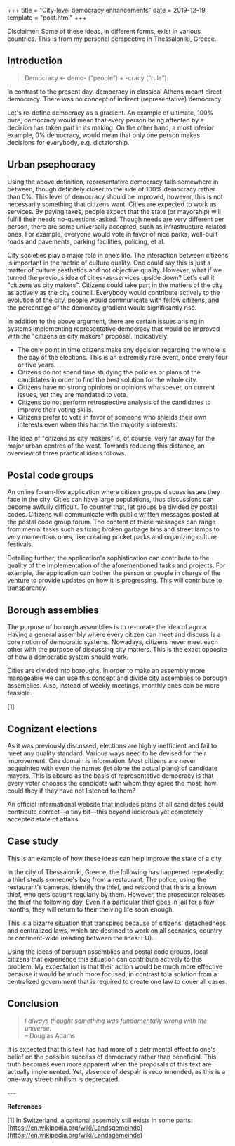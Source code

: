 +++
title = "City-level democracy enhancements"
date = 2019-12-19
template = "post.html"
+++

Disclaimer: Some of these ideas, in different forms, exist in various countries. This is from my personal perspective in Thessaloniki, Greece.

## Introduction

> Democracy &larr; demo- (“people”) + -cracy (“rule”).

In contrast to the present day, democracy in classical Athens meant direct democracy. There was no concept of indirect (representative) democracy.

Let's re-define democracy as a gradient. An example of ultimate, 100% pure, democracy would mean that every person being affected by a decision has taken part in its making. On the other hand, a most inferior example, 0% democracy, would mean that only one person makes decisions for everybody, e.g. dictatorship.

## Urban psephocracy

Using the above definition, representative democracy falls somewhere in between, though definitely closer to the side of 100% democracy rather than 0%. This level of democracy should be improved, however, this is not necessarily something that citizens want. Cities are expected to work as services. By paying taxes, people expect that the state (or mayorship) will fulfill their needs no-questions-asked. Though needs are very different per person, there are some universally accepted, such as infrastructure-related ones. For example, everyone would vote in favor of nice parks, well-built roads and pavements, parking facilities, policing, et al.

City societies play a major role in one’s life. The interaction between citizens is important in the metric of culture quality. One could say this is just a matter of culture aesthetics and not objective quality. However, what if we turned the previous idea of cities-as-services upside down? Let's call it "citizens as city makers". Citizens could take part in the matters of the city as actively as the city council. Everybody would contribute actively to the evolution of the city, people would communicate with fellow citizens, and the percentage of the demoracy gradient would significantly rise.

In addition to the above argument, there are certain issues arising in systems implementing representative democracy that would be improved with the "citizens as city makers" proposal. Indicatively:

* The only point in time citizens make any decision regarding the whole is the day of the elections. This is an extremely rare event, once every four or five years.
* Citizens do not spend time studying the policies or plans of the candidates in order to find the best solution for the whole city.
* Citizens have no strong opinions or opinions whatsoever, on current issues, yet they are mandated to vote.
* Citizens do not perform retrospective analysis of the candidates to improve their voting skills.
* Citizens prefer to vote in favor of someone who shields their own interests even when this harms the majority's interests.

The idea of "citizens as city makers" is, of course, very far away for the major urban centres of the west. Towards reducing this distance, an overview of three practical ideas follows.

## Postal code groups

An online forum-like application where citizen groups discuss issues they face in the city. Cities can have large populations, thus discussions can become awfully difficult. To counter that, let groups be divided by postal codes. Citizens will communicate with public written messages posted at the postal code group forum. The content of these messages can range from menial tasks such as fixing broken garbage bins and street lamps to very momentous ones, like creating pocket parks and organizing culture festivals.

Detailing further, the application's sophistication can contribute to the quality of the implementation of the aforementioned tasks and projects. For example, the application can bother the person or people in charge of the venture to provide updates on how it is progressing. This will contribute to transparency.

## Borough assemblies

The purpose of borough assemblies is to re-create the idea of agora. Having a general assembly where every citizen can meet and discuss is a core notion of democratic systems. Nowadays, citizens never meet each other with the purpose of discussing city matters. This is the exact opposite of how a democratic system should work.

Cities are divided into boroughs. In order to make an assembly more manageable we can use this concept and divide city assemblies to borough assemblies. Also, instead of weekly meetings, monthly ones can be more feasible.

[1]

## Cognizant elections

As it was previously discussed, elections are highly inefficient and fail to meet any quality standard. Various ways need to be devised for their improvement. One domain is information. Most citizens are never acquainted with even the names (let alone the actual plans) of candidate mayors. This is absurd as the basis of representative democracy is that every voter chooses the candidate with whom they agree the most; how could they if they have not listened to them?

An official informational website that includes plans of all candidates could contribute correct&mdash;a tiny bit&mdash;this beyond ludicrous yet completely accepted state of affairs.

## Case study

This is an example of how these ideas can help improve the state of a city.

In the city of Thessaloniki, Greece, the following has happened repeatedly: a thief steals someone's bag from a restaurant. The police, using the restaurant's cameras, identify the thief, and respond that this is a known thief, who gets caught regularly by them. However, the prosecutor releases the thief the following day. Even if a particular thief goes in jail for a few months, they will return to their theiving life soon enough.

This is a bizarre situation that transpires because of citizens' detachedness and centralized laws, which are destined to work on all scenarios, country or continent-wide (reading between the lines: EU).

Using the ideas of borough assemblies and postal code groups, local citizens that experience this situation can contribute actively to this problem. My expectation is that their action would be much more effective because it would be much more focused, in contrast to a solution from a centralized government that is required to create one law to cover all cases.

## Conclusion

> *I always thought something was fundamentally wrong with the universe.*  
> &ndash; Douglas Adams

It is expected that this text has had more of a detrimental effect to one's belief on the possible success of democracy rather than beneficial. This truth becomes even more apparent when the proposals of this text are actually implemented. Yet, absence of despair is recommended, as this is a one-way street: nihilism is deprecated.

<div class="notes-separator"></div>

\---

**References**

[1] In Switzerland, a cantonal assembly still exists in some parts: [https://en.wikipedia.org/wiki/Landsgemeinde](https://en.wikipedia.org/wiki/Landsgemeinde)
